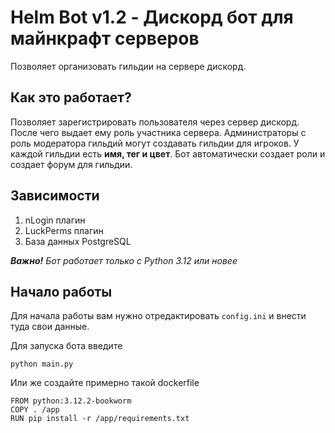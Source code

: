 # Helm Bot v1.2 - Дискорд бот для майнкрафт серверов

Позволяет организовать гильдии на сервере дискорд.

## Как это работает?

Позволяет зарегистрировать пользователя через сервер дискорд. После чего выдает ему роль участника сервера. Администраторы с роль модератора гильдий могут создавать гильдии для игроков. У каждой гильдии есть **имя, тег и цвет**. Бот автоматически создает роли и создает форум для гильдии.

## Зависимости

1. nLogin плагин
2. LuckPerms плагин
3. База данных PostgreSQL

_**Важно!** Бот работает только с Python 3.12 или новее_

## Начало работы

Для начала работы вам нужно отредактировать `config.ini` и внести туда свои данные.

Для запуска бота введите

```
python main.py
```

Или же создайте примерно такой dockerfile

```
FROM python:3.12.2-bookworm
COPY . /app
RUN pip install -r /app/requirements.txt
```
